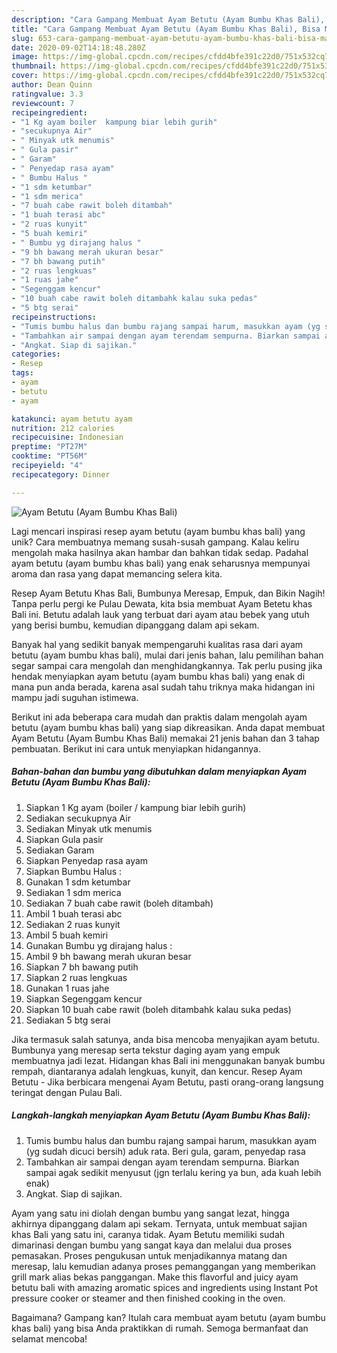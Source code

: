 ```yaml
---
description: "Cara Gampang Membuat Ayam Betutu (Ayam Bumbu Khas Bali), Bisa Manjain Lidah"
title: "Cara Gampang Membuat Ayam Betutu (Ayam Bumbu Khas Bali), Bisa Manjain Lidah"
slug: 653-cara-gampang-membuat-ayam-betutu-ayam-bumbu-khas-bali-bisa-manjain-lidah
date: 2020-09-02T14:18:48.280Z
image: https://img-global.cpcdn.com/recipes/cfdd4bfe391c22d0/751x532cq70/ayam-betutu-ayam-bumbu-khas-bali-foto-resep-utama.jpg
thumbnail: https://img-global.cpcdn.com/recipes/cfdd4bfe391c22d0/751x532cq70/ayam-betutu-ayam-bumbu-khas-bali-foto-resep-utama.jpg
cover: https://img-global.cpcdn.com/recipes/cfdd4bfe391c22d0/751x532cq70/ayam-betutu-ayam-bumbu-khas-bali-foto-resep-utama.jpg
author: Dean Quinn
ratingvalue: 3.3
reviewcount: 7
recipeingredient:
- "1 Kg ayam boiler  kampung biar lebih gurih"
- "secukupnya Air"
- " Minyak utk menumis"
- " Gula pasir"
- " Garam"
- " Penyedap rasa ayam"
- " Bumbu Halus "
- "1 sdm ketumbar"
- "1 sdm merica"
- "7 buah cabe rawit boleh ditambah"
- "1 buah terasi abc"
- "2 ruas kunyit"
- "5 buah kemiri"
- " Bumbu yg dirajang halus "
- "9 bh bawang merah ukuran besar"
- "7 bh bawang putih"
- "2 ruas lengkuas"
- "1 ruas jahe"
- "Segenggam kencur"
- "10 buah cabe rawit boleh ditambahk kalau suka pedas"
- "5 btg serai"
recipeinstructions:
- "Tumis bumbu halus dan bumbu rajang sampai harum, masukkan ayam (yg sudah dicuci bersih) aduk rata. Beri gula, garam, penyedap rasa"
- "Tambahkan air sampai dengan ayam terendam sempurna. Biarkan sampai agak sedikit menyusut (jgn terlalu kering ya bun, ada kuah lebih enak)"
- "Angkat. Siap di sajikan."
categories:
- Resep
tags:
- ayam
- betutu
- ayam

katakunci: ayam betutu ayam 
nutrition: 212 calories
recipecuisine: Indonesian
preptime: "PT27M"
cooktime: "PT56M"
recipeyield: "4"
recipecategory: Dinner

---
```



![Ayam Betutu (Ayam Bumbu Khas Bali)](https://img-global.cpcdn.com/recipes/cfdd4bfe391c22d0/751x532cq70/ayam-betutu-ayam-bumbu-khas-bali-foto-resep-utama.jpg)

Lagi mencari inspirasi resep ayam betutu (ayam bumbu khas bali) yang unik? Cara membuatnya memang susah-susah gampang. Kalau keliru mengolah maka hasilnya akan hambar dan bahkan tidak sedap. Padahal ayam betutu (ayam bumbu khas bali) yang enak seharusnya mempunyai aroma dan rasa yang dapat memancing selera kita.

Resep Ayam Betutu Khas Bali, Bumbunya Meresap, Empuk, dan Bikin Nagih! Tanpa perlu pergi ke Pulau Dewata, kita bsia membuat Ayam Betetu khas Bali ini. Betutu adalah lauk yang terbuat dari ayam atau bebek yang utuh yang berisi bumbu, kemudian dipanggang dalam api sekam.

Banyak hal yang sedikit banyak mempengaruhi kualitas rasa dari ayam betutu (ayam bumbu khas bali), mulai dari jenis bahan, lalu pemilihan bahan segar sampai cara mengolah dan menghidangkannya. Tak perlu pusing jika hendak menyiapkan ayam betutu (ayam bumbu khas bali) yang enak di mana pun anda berada, karena asal sudah tahu triknya maka hidangan ini mampu jadi suguhan istimewa.


Berikut ini ada beberapa cara mudah dan praktis dalam mengolah ayam betutu (ayam bumbu khas bali) yang siap dikreasikan. Anda dapat membuat Ayam Betutu (Ayam Bumbu Khas Bali) memakai 21 jenis bahan dan 3 tahap pembuatan. Berikut ini cara untuk menyiapkan hidangannya.

<!--inarticleads1-->

##### Bahan-bahan dan bumbu yang dibutuhkan dalam menyiapkan Ayam Betutu (Ayam Bumbu Khas Bali):

1. Siapkan 1 Kg ayam (boiler / kampung biar lebih gurih)
1. Sediakan secukupnya Air
1. Sediakan  Minyak utk menumis
1. Siapkan  Gula pasir
1. Sediakan  Garam
1. Siapkan  Penyedap rasa ayam
1. Siapkan  Bumbu Halus :
1. Gunakan 1 sdm ketumbar
1. Sediakan 1 sdm merica
1. Sediakan 7 buah cabe rawit (boleh ditambah)
1. Ambil 1 buah terasi abc
1. Sediakan 2 ruas kunyit
1. Ambil 5 buah kemiri
1. Gunakan  Bumbu yg dirajang halus :
1. Ambil 9 bh bawang merah ukuran besar
1. Siapkan 7 bh bawang putih
1. Siapkan 2 ruas lengkuas
1. Gunakan 1 ruas jahe
1. Siapkan Segenggam kencur
1. Siapkan 10 buah cabe rawit (boleh ditambahk kalau suka pedas)
1. Sediakan 5 btg serai


Jika termasuk salah satunya, anda bisa mencoba menyajikan ayam betutu. Bumbunya yang meresap serta tekstur daging ayam yang empuk membuatnya jadi lezat. Hidangan khas Bali ini menggunakan banyak bumbu rempah, diantaranya adalah lengkuas, kunyit, dan kencur. Resep Ayam Betutu - Jika berbicara mengenai Ayam Betutu, pasti orang-orang langsung teringat dengan Pulau Bali. 

<!--inarticleads2-->

##### Langkah-langkah menyiapkan Ayam Betutu (Ayam Bumbu Khas Bali):

1. Tumis bumbu halus dan bumbu rajang sampai harum, masukkan ayam (yg sudah dicuci bersih) aduk rata. Beri gula, garam, penyedap rasa
1. Tambahkan air sampai dengan ayam terendam sempurna. Biarkan sampai agak sedikit menyusut (jgn terlalu kering ya bun, ada kuah lebih enak)
1. Angkat. Siap di sajikan.


Ayam yang satu ini diolah dengan bumbu yang sangat lezat, hingga akhirnya dipanggang dalam api sekam. Ternyata, untuk membuat sajian khas Bali yang satu ini, caranya tidak. Ayam Betutu memiliki sudah dimarinasi dengan bumbu yang sangat kaya dan melalui dua proses pemasakan. Proses pengukusan untuk menjadikannya matang dan meresap, lalu kemudian adanya proses pemanggangan yang memberikan grill mark alias bekas panggangan. Make this flavorful and juicy ayam betutu bali with amazing aromatic spices and ingredients using Instant Pot pressure cooker or steamer and then finished cooking in the oven. 

Bagaimana? Gampang kan? Itulah cara membuat ayam betutu (ayam bumbu khas bali) yang bisa Anda praktikkan di rumah. Semoga bermanfaat dan selamat mencoba!
